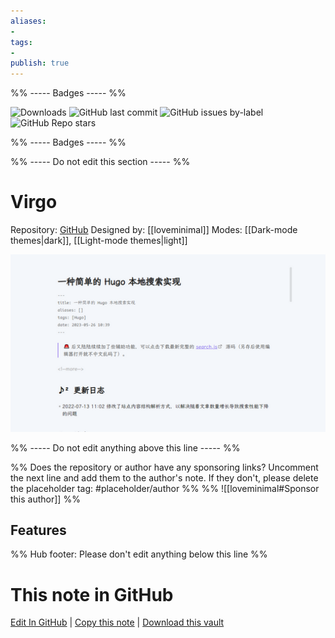```yaml
---
aliases:
- 
tags: 
- 
publish: true
---
```


%% ----- Badges ----- %%

![Downloads](https://img.shields.io/badge/downloads-1014-573E7A?style=for-the-badge&logo=)
![GitHub last commit](https://img.shields.io/github/last-commit/loveminimal/obsidian-theme-virgo?color=573E7A&label=last%20update&logo=github&style=for-the-badge)
![GitHub issues by-label](https://img.shields.io/github/issues/loveminimal/obsidian-theme-virgo/help%20wanted?color=573E7A&logo=github&style=for-the-badge) 
![GitHub Repo stars](https://img.shields.io/github/stars/loveminimal/obsidian-theme-virgo?color=573E7A&logo=github&style=for-the-badge)

%% ----- Badges ----- %%

%% ----- Do not edit this section ----- %%

# Virgo

Repository: [GitHub](https://github.com/loveminimal/obsidian-theme-virgo)
Designed by: [[loveminimal]]
Modes: [[Dark-mode themes|dark]], [[Light-mode themes|light]]



![screenshot](https://github.com/loveminimal/obsidian-theme-virgo/raw/HEAD/assets/screenshot.png)

%% ----- Do not edit anything above this line ----- %% 

%% Does the repository or author have any sponsoring links? Uncomment the next line and add them to the author's note. If they don't, please delete the placeholder tag: #placeholder/author %%
%% ![[loveminimal#Sponsor this author]] %%


## Features



%% Hub footer: Please don't edit anything below this line %%

# This note in GitHub

<span class="git-footer">[Edit In GitHub](https://github.dev/obsidian-community/obsidian-hub/blob/main/02%20-%20Community%20Expansions/02.05%20All%20Community%20Expansions/Themes/Virgo.md "git-hub-edit-note") | [Copy this note](https://raw.githubusercontent.com/obsidian-community/obsidian-hub/main/02%20-%20Community%20Expansions/02.05%20All%20Community%20Expansions/Themes/Virgo.md "git-hub-copy-note") | [Download this vault](https://github.com/obsidian-community/obsidian-hub/archive/refs/heads/main.zip "git-hub-download-vault") </span>
